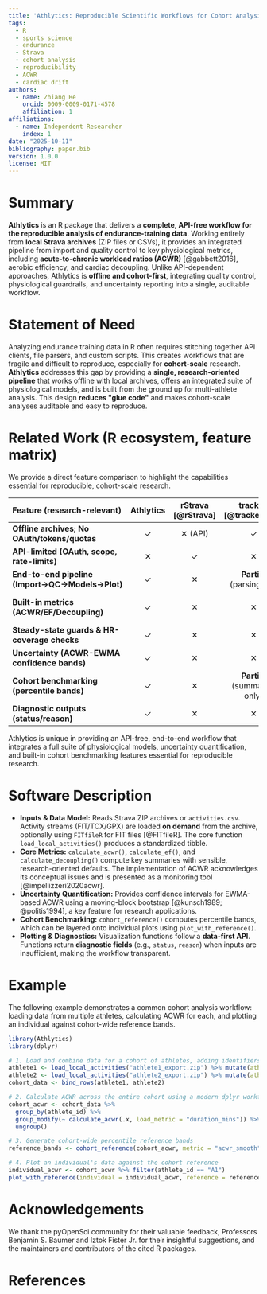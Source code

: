 ```yaml
---
title: 'Athlytics: Reproducible Scientific Workflows for Cohort Analysis of Endurance Training using Local Strava Data'
tags:
  - R
  - sports science
  - endurance
  - Strava
  - cohort analysis
  - reproducibility
  - ACWR
  - cardiac drift
authors:
  - name: Zhiang He
    orcid: 0009-0009-0171-4578
    affiliation: 1
affiliations:
  - name: Independent Researcher
    index: 1
date: "2025-10-11"
bibliography: paper.bib
version: 1.0.0
license: MIT
---
```


# Summary

**Athlytics** is an R package that delivers a **complete, API-free workflow for the reproducible analysis of endurance-training data**. Working entirely from **local Strava archives** (ZIP files or CSVs), it provides an integrated pipeline from import and quality control to key physiological metrics, including **acute-to-chronic workload ratios (ACWR)** [@gabbett2016], aerobic efficiency, and cardiac decoupling. Unlike API-dependent approaches, Athlytics is **offline and cohort-first**, integrating quality control, physiological guardrails, and uncertainty reporting into a single, auditable workflow.

# Statement of Need

Analyzing endurance training data in R often requires stitching together API clients, file parsers, and custom scripts. This creates workflows that are fragile and difficult to reproduce, especially for **cohort-scale** research. **Athlytics** addresses this gap by providing a **single, research-oriented pipeline** that works offline with local archives, offers an integrated suite of physiological models, and is built from the ground up for multi-athlete analysis. This design **reduces "glue code"** and makes cohort-scale analyses auditable and easy to reproduce.

# Related Work (R ecosystem, feature matrix)

We provide a direct feature comparison to highlight the capabilities essential for reproducible, cohort-scale research.

| Feature (research-relevant) | **Athlytics** | rStrava [@rStrava] | trackeR [@trackeR_jss] | activatr [@activatr] | ACWR | injurytools [@injurytools] |
| :--- | :---: | :---: | :---: | :---: | :---: | :---: |
| **Offline archives; No OAuth/tokens/quotas** | ✓ | ✕ (API) | ✓ | ✓ | ✓ (tabular) | ✓ (tabular) |
| **API-limited (OAuth, scope, rate-limits)** | ✕ | ✓ | ✕ | ✕ | ✕ | ✕ |
| **End-to-end pipeline (Import→QC→Models→Plot)** | ✓ | ✕ | **Partial** (parsing/viz) | **Partial** (parsing/pace) | ✕ | ✕ |
| **Built-in metrics (ACWR/EF/Decoupling)** | ✓ | ✕ | ✕ | ✕ | **Partial** (ACWR only) | ✕ |
| **Steady-state guards & HR-coverage checks** | ✓ | ✕ | ✕ | ✕ | ✕ | ✕ |
| **Uncertainty (ACWR-EWMA confidence bands)** | ✓ | ✕ | ✕ | ✕ | ✕ | ✕ |
| **Cohort benchmarking (percentile bands)** | ✓ | ✕ | **Partial** (summaries only) | ✕ | ✕ | **Partial** (for injury/exposure) |
| **Diagnostic outputs (status/reason)** | ✓ | ✕ | ✕ | ✕ | ✕ | ✕ |

Athlytics is unique in providing an API-free, end-to-end workflow that integrates a full suite of physiological models, uncertainty quantification, and built-in cohort benchmarking features essential for reproducible research.

# Software Description

-   **Inputs & Data Model:** Reads Strava ZIP archives or `activities.csv`. Activity streams (FIT/TCX/GPX) are loaded **on demand** from the archive, optionally using `FITfileR` for FIT files [@FITfileR]. The core function `load_local_activities()` produces a standardized tibble.
-   **Core Metrics:** `calculate_acwr()`, `calculate_ef()`, and `calculate_decoupling()` compute key summaries with sensible, research-oriented defaults. The implementation of ACWR acknowledges its conceptual issues and is presented as a monitoring tool [@impellizzeri2020acwr].
-   **Uncertainty Quantification:** Provides confidence intervals for EWMA-based ACWR using a moving-block bootstrap [@kunsch1989; @politis1994], a key feature for research applications.
-   **Cohort Benchmarking:** `cohort_reference()` computes percentile bands, which can be layered onto individual plots using `plot_with_reference()`.
-   **Plotting & Diagnostics:** Visualization functions follow a **data-first API**. Functions return **diagnostic fields** (e.g., `status`, `reason`) when inputs are insufficient, making the workflow transparent.

# Example

The following example demonstrates a common cohort analysis workflow: loading data from multiple athletes, calculating ACWR for each, and plotting an individual against cohort-wide reference bands.

```r
library(Athlytics)
library(dplyr)

# 1. Load and combine data for a cohort of athletes, adding identifiers
athlete1 <- load_local_activities("athlete1_export.zip") %>% mutate(athlete_id = "A1")
athlete2 <- load_local_activities("athlete2_export.zip") %>% mutate(athlete_id = "A2")
cohort_data <- bind_rows(athlete1, athlete2)

# 2. Calculate ACWR across the entire cohort using a modern dplyr workflow
cohort_acwr <- cohort_data %>%
  group_by(athlete_id) %>%
  group_modify(~ calculate_acwr(.x, load_metric = "duration_mins")) %>%
  ungroup()

# 3. Generate cohort-wide percentile reference bands
reference_bands <- cohort_reference(cohort_acwr, metric = "acwr_smooth")

# 4. Plot an individual's data against the cohort reference
individual_acwr <- cohort_acwr %>% filter(athlete_id == "A1")
plot_with_reference(individual = individual_acwr, reference = reference_bands)
```

# Acknowledgements

We thank the pyOpenSci community for their valuable feedback, Professors Benjamin S. Baumer and Iztok Fister Jr. for their insightful suggestions, and the maintainers and contributors of the cited R packages.

# References
